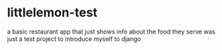 # littlelemon-test
a basic restaurant app that just shows info about the food they serve was just a test project to introduce myself to django
